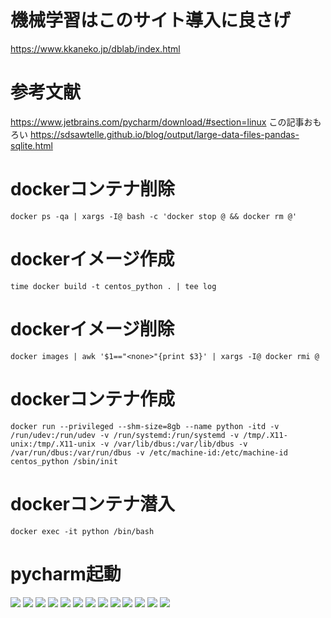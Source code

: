 # 機械学習はこのサイト導入に良さげ

https://www.kkaneko.jp/dblab/index.html

# 参考文献
https://www.jetbrains.com/pycharm/download/#section=linux
この記事おもろい
https://sdsawtelle.github.io/blog/output/large-data-files-pandas-sqlite.html

# dockerコンテナ削除
```
docker ps -qa | xargs -I@ bash -c 'docker stop @ && docker rm @'
```

# dockerイメージ作成
```
time docker build -t centos_python . | tee log
```

# dockerイメージ削除
```
docker images | awk '$1=="<none>"{print $3}' | xargs -I@ docker rmi @
```

# dockerコンテナ作成
```
docker run --privileged --shm-size=8gb --name python -itd -v /run/udev:/run/udev -v /run/systemd:/run/systemd -v /tmp/.X11-unix:/tmp/.X11-unix -v /var/lib/dbus:/var/lib/dbus -v /var/run/dbus:/var/run/dbus -v /etc/machine-id:/etc/machine-id centos_python /sbin/init
```

# dockerコンテナ潜入
```
docker exec -it python /bin/bash
```

# pycharm起動
![](./1.png)
![](./2.png)
![](./3.png)
![](./4.png)
![](./5.png)
![](./6.png)
![](./7.png)
![](./8.png)
![](./9.png)
![](./10.png)
![](./11.png)
![](./12.png)
![](./13.png)
